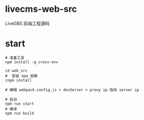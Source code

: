 # livecms-web-src

LiveGBS 前端工程源码

# start

```
# 准备工具
npm install -g cross-env

cd web_src
#  安装 npm 依赖
cnpm install

# 编辑 webpack.config.js > devServer > proxy ip 指向 server ip

# 启动
npm run start
# 编译
npm run build
```